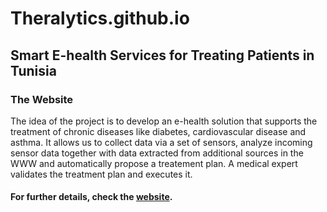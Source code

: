 # Theralytics.github.io

## Smart E-health Services for Treating Patients in Tunisia  
### The Website

The idea of the project is to develop an e-health solution that supports the treatment of chronic diseases
like diabetes, cardiovascular disease and asthma.
It allows us to collect data via a set of sensors, analyze incoming sensor data together with data
extracted from additional sources in the WWW and automatically propose a treatement plan. A medical expert
validates the treatment plan and executes it.


#### For further details, check the [website](http://www.redcad.tn/theralytics/).
